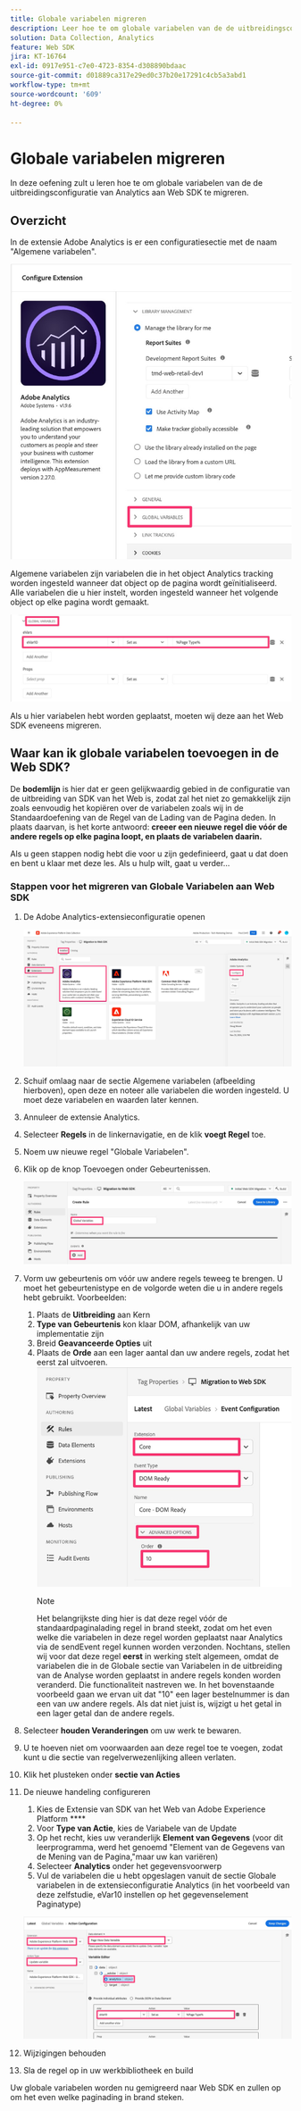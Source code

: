```yaml
---
title: Globale variabelen migreren
description: Leer hoe te om globale variabelen van de de uitbreidingsconfiguratie van Analytics aan Web SDK te migreren
solution: Data Collection, Analytics
feature: Web SDK
jira: KT-16764
exl-id: 0917e951-c7e0-4723-8354-d308890bdaac
source-git-commit: d01889ca317e29ed0c37b20e17291c4cb5a3abd1
workflow-type: tm+mt
source-wordcount: '609'
ht-degree: 0%

---
```


# Globale variabelen migreren

In deze oefening zult u leren hoe te om globale variabelen van de de uitbreidingsconfiguratie van Analytics aan Web SDK te migreren.

## Overzicht

In de extensie Adobe Analytics is er een configuratiesectie met de naam &quot;Algemene variabelen&quot;.

![ Globale het Etiket van Variabelen ](assets/analytics-global-variables-label.jpg)

Algemene variabelen zijn variabelen die in het object Analytics tracking worden ingesteld wanneer dat object op de pagina wordt geïnitialiseerd. Alle variabelen die u hier instelt, worden ingesteld wanneer het volgende object op elke pagina wordt gemaakt.

![ Globale geplaatste variabelen ](assets/analytics-set-global-variables.jpg)

Als u hier variabelen hebt worden geplaatst, moeten wij deze aan het Web SDK eveneens migreren.

## Waar kan ik globale variabelen toevoegen in de Web SDK?

De **bodemlijn** is hier dat er geen gelijkwaardig gebied in de configuratie van de uitbreiding van SDK van het Web is, zodat zal het niet zo gemakkelijk zijn zoals eenvoudig het kopiëren over de variabelen zoals wij in de Standaardoefening van de Regel van de Lading van de Pagina deden.
In plaats daarvan, is het korte antwoord: **creeer een nieuwe regel die vóór de andere regels op elke pagina loopt, en plaats de variabelen daarin.**

Als u geen stappen nodig hebt die voor u zijn gedefinieerd, gaat u dat doen en bent u klaar met deze les. Als u hulp wilt, gaat u verder...

### Stappen voor het migreren van Globale Variabelen aan Web SDK

1. De Adobe Analytics-extensieconfiguratie openen

   ![ de uitbreidingsconfig van aa ](assets/configure-analytics-extension.jpg)

1. Schuif omlaag naar de sectie Algemene variabelen (afbeelding hierboven), open deze en noteer alle variabelen die worden ingesteld. U moet deze variabelen en waarden later kennen.
1. Annuleer de extensie Analytics.
1. Selecteer **Regels** in de linkernavigatie, en de klik **voegt Regel** toe.
1. Noem uw nieuwe regel &quot;Globale Variabelen&quot;.
1. Klik op de knop Toevoegen onder Gebeurtenissen.

   ![ Globale Veranderlijke regel 1 ](assets/global-variable-rule-1.jpg)

1. Vorm uw gebeurtenis om vóór uw andere regels teweeg te brengen. U moet het gebeurtenistype en de volgorde weten die u in andere regels hebt gebruikt. Voorbeelden:
   1. Plaats de **Uitbreiding** aan Kern
   1. **Type van Gebeurtenis** kon klaar DOM, afhankelijk van uw implementatie zijn
   1. Breid **Geavanceerde Opties** uit
   1. Plaats de **Orde** aan een lager aantal dan uw andere regels, zodat het eerst zal uitvoeren.
      ![ vorm Globale Veranderlijke Gebeurtenis ](assets/configure-global-variable-event.jpg)
      >[!NOTE]
      >
      >Het belangrijkste ding hier is dat deze regel vóór de standaardpaginalading regel in brand steekt, zodat om het even welke die variabelen in deze regel worden geplaatst naar Analytics via de sendEvent regel kunnen worden verzonden. Nochtans, stellen wij voor dat deze regel **eerst** in werking stelt algemeen, omdat de variabelen die in de Globale sectie van Variabelen in de uitbreiding van de Analyse worden geplaatst in andere regels konden worden veranderd. Die functionaliteit nastreven we. In het bovenstaande voorbeeld gaan we ervan uit dat &quot;10&quot; een lager bestelnummer is dan een van uw andere regels. Als dat niet juist is, wijzigt u het getal in een lager getal dan de andere regels.
1. Selecteer **houden Veranderingen** om uw werk te bewaren.
1. U te hoeven niet om voorwaarden aan deze regel toe te voegen, zodat kunt u die sectie van regelverwezenlijking alleen verlaten.
1. Klik het plusteken onder **sectie van Acties**
1. De nieuwe handeling configureren
   1. Kies de Extensie van SDK van het Web van Adobe Experience Platform ****
   1. Voor **Type van Actie**, kies de Variabele van de Update
   1. Op het recht, kies uw veranderlijk **Element van Gegevens** (voor dit leerprogramma, werd het genoemd &quot;Element van de Gegevens van de Mening van de Pagina,&quot;maar uw kan variëren)
   1. Selecteer **Analytics** onder het gegevensvoorwerp
   1. Vul de variabelen die u hebt opgeslagen vanuit de sectie Globale variabelen in de extensieconfiguratie Analytics (in het voorbeeld van deze zelfstudie, eVar10 instellen op het gegevenselement Paginatype)

   ![ websdk-global-variables-action ](assets/websdk-global-variables-action.jpg)

1. Wijzigingen behouden
1. Sla de regel op in uw werkbibliotheek en build

Uw globale variabelen worden nu gemigreerd naar Web SDK en zullen op om het even welke paginading in brand steken.
